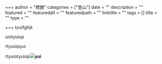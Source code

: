 +++
author = "標題"
categories = ["登山"]
date = ""
description = ""
featured = ""
featuredalt = ""
featuredpath = ""
linktitle = ""
tags = []
title = ""
type = ""

+++
tyuifghjk

uiotyuiop

rtyuiopyui

rtyuiotyuiop![](/uploads/01.jpg)**yui**